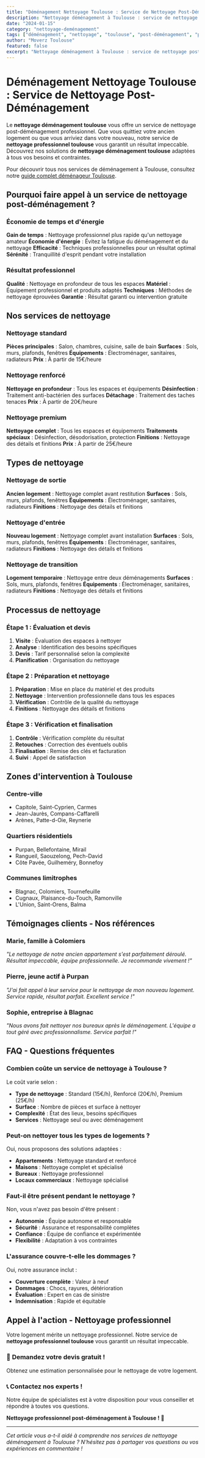 ```yaml
---
title: "Déménagement Nettoyage Toulouse : Service de Nettoyage Post-Déménagement"
description: "Nettoyage déménagement à Toulouse : service de nettoyage post-déménagement. Équipe professionnelle, matériel adapté, résultat garanti. Devis gratuit."
date: "2024-01-15"
category: "nettoyage-deménagement"
tags: ["déménagement", "nettoyage", "toulouse", "post-déménagement", "professionnel"]
author: "Moverz Toulouse"
featured: false
excerpt: "Nettoyage déménagement à Toulouse : service de nettoyage post-déménagement. Équipe professionnelle, matériel adapté, résultat garanti."
---
```


# Déménagement Nettoyage Toulouse : Service de Nettoyage Post-Déménagement

Le **nettoyage déménagement toulouse** vous offre un service de nettoyage post-déménagement professionnel. Que vous quittiez votre ancien logement ou que vous arriviez dans votre nouveau, notre service de **nettoyage professionnel toulouse** vous garantit un résultat impeccable. Découvrez nos solutions de **nettoyage déménagement toulouse** adaptées à tous vos besoins et contraintes.

Pour découvrir tous nos services de déménagement à Toulouse, consultez notre [guide complet déménageur Toulouse](/blog/demenageur/demenageur-toulouse).

## Pourquoi faire appel à un service de nettoyage post-déménagement ?

### Économie de temps et d'énergie

**Gain de temps** : Nettoyage professionnel plus rapide qu'un nettoyage amateur
**Économie d'énergie** : Évitez la fatigue du déménagement et du nettoyage
**Efficacité** : Techniques professionnelles pour un résultat optimal
**Sérénité** : Tranquillité d'esprit pendant votre installation

### Résultat professionnel

**Qualité** : Nettoyage en profondeur de tous les espaces
**Matériel** : Équipement professionnel et produits adaptés
**Techniques** : Méthodes de nettoyage éprouvées
**Garantie** : Résultat garanti ou intervention gratuite

## Nos services de nettoyage

### Nettoyage standard

**Pièces principales** : Salon, chambres, cuisine, salle de bain
**Surfaces** : Sols, murs, plafonds, fenêtres
**Équipements** : Électroménager, sanitaires, radiateurs
**Prix** : À partir de 15€/heure

### Nettoyage renforcé

**Nettoyage en profondeur** : Tous les espaces et équipements
**Désinfection** : Traitement anti-bactérien des surfaces
**Détachage** : Traitement des taches tenaces
**Prix** : À partir de 20€/heure

### Nettoyage premium

**Nettoyage complet** : Tous les espaces et équipements
**Traitements spéciaux** : Désinfection, désodorisation, protection
**Finitions** : Nettoyage des détails et finitions
**Prix** : À partir de 25€/heure

## Types de nettoyage

### Nettoyage de sortie

**Ancien logement** : Nettoyage complet avant restitution
**Surfaces** : Sols, murs, plafonds, fenêtres
**Équipements** : Électroménager, sanitaires, radiateurs
**Finitions** : Nettoyage des détails et finitions

### Nettoyage d'entrée

**Nouveau logement** : Nettoyage complet avant installation
**Surfaces** : Sols, murs, plafonds, fenêtres
**Équipements** : Électroménager, sanitaires, radiateurs
**Finitions** : Nettoyage des détails et finitions

### Nettoyage de transition

**Logement temporaire** : Nettoyage entre deux déménagements
**Surfaces** : Sols, murs, plafonds, fenêtres
**Équipements** : Électroménager, sanitaires, radiateurs
**Finitions** : Nettoyage des détails et finitions

## Processus de nettoyage

### Étape 1 : Évaluation et devis

1. **Visite** : Évaluation des espaces à nettoyer
2. **Analyse** : Identification des besoins spécifiques
3. **Devis** : Tarif personnalisé selon la complexité
4. **Planification** : Organisation du nettoyage

### Étape 2 : Préparation et nettoyage

1. **Préparation** : Mise en place du matériel et des produits
2. **Nettoyage** : Intervention professionnelle dans tous les espaces
3. **Vérification** : Contrôle de la qualité du nettoyage
4. **Finitions** : Nettoyage des détails et finitions

### Étape 3 : Vérification et finalisation

1. **Contrôle** : Vérification complète du résultat
2. **Retouches** : Correction des éventuels oublis
3. **Finalisation** : Remise des clés et facturation
4. **Suivi** : Appel de satisfaction

## Zones d'intervention à Toulouse

### Centre-ville
- Capitole, Saint-Cyprien, Carmes
- Jean-Jaurès, Compans-Caffarelli
- Arènes, Patte-d-Oie, Reynerie

### Quartiers résidentiels
- Purpan, Bellefontaine, Mirail
- Rangueil, Saouzelong, Pech-David
- Côte Pavée, Guilheméry, Bonnefoy

### Communes limitrophes
- Blagnac, Colomiers, Tournefeuille
- Cugnaux, Plaisance-du-Touch, Ramonville
- L'Union, Saint-Orens, Balma

## Témoignages clients - Nos références

### Marie, famille à Colomiers
*"Le nettoyage de notre ancien appartement s'est parfaitement déroulé. Résultat impeccable, équipe professionnelle. Je recommande vivement !"*

### Pierre, jeune actif à Purpan
*"J'ai fait appel à leur service pour le nettoyage de mon nouveau logement. Service rapide, résultat parfait. Excellent service !"*

### Sophie, entreprise à Blagnac
*"Nous avons fait nettoyer nos bureaux après le déménagement. L'équipe a tout géré avec professionnalisme. Service parfait !"*

## FAQ - Questions fréquentes

### Combien coûte un service de nettoyage à Toulouse ?

Le coût varie selon :
- **Type de nettoyage** : Standard (15€/h), Renforcé (20€/h), Premium (25€/h)
- **Surface** : Nombre de pièces et surface à nettoyer
- **Complexité** : État des lieux, besoins spécifiques
- **Services** : Nettoyage seul ou avec déménagement

### Peut-on nettoyer tous les types de logements ?

Oui, nous proposons des solutions adaptées :
- **Appartements** : Nettoyage standard et renforcé
- **Maisons** : Nettoyage complet et spécialisé
- **Bureaux** : Nettoyage professionnel
- **Locaux commerciaux** : Nettoyage spécialisé

### Faut-il être présent pendant le nettoyage ?

Non, vous n'avez pas besoin d'être présent :
- **Autonomie** : Équipe autonome et responsable
- **Sécurité** : Assurance et responsabilité complètes
- **Confiance** : Équipe de confiance et expérimentée
- **Flexibilité** : Adaptation à vos contraintes

### L'assurance couvre-t-elle les dommages ?

Oui, notre assurance inclut :
- **Couverture complète** : Valeur à neuf
- **Dommages** : Chocs, rayures, détérioration
- **Évaluation** : Expert en cas de sinistre
- **Indemnisation** : Rapide et équitable

## Appel à l'action - Nettoyage professionnel

Votre logement mérite un nettoyage professionnel. Notre service de **nettoyage professionnel toulouse** vous garantit un résultat impeccable.

### 🧽 **Demandez votre devis gratuit !**

Obtenez une estimation personnalisée pour le nettoyage de votre logement.

### 📞 **Contactez nos experts !**

Notre équipe de spécialistes est à votre disposition pour vous conseiller et répondre à toutes vos questions.

**Nettoyage professionnel post-déménagement à Toulouse !** 🚚

---

*Cet article vous a-t-il aidé à comprendre nos services de nettoyage déménagement à Toulouse ? N'hésitez pas à partager vos questions ou vos expériences en commentaire !*

